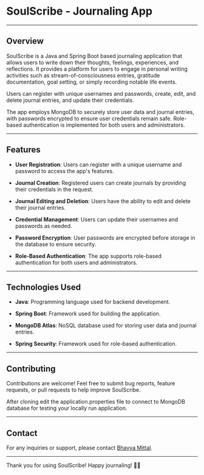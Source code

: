 # SoulScribe - Journaling App

---

## Overview

SoulScribe is a Java and Spring Boot based journaling application that allows users to write down their thoughts, feelings, experiences, and reflections. It provides a platform for users to engage in personal writing activities such as stream-of-consciousness entries, gratitude documentation, goal setting, or simply recording notable life events.
 
Users can register with unique usernames and passwords, create, edit, and delete journal entries, and update their credentials. 

The app employs MongoDB to securely store user data and journal entries, with passwords encrypted to ensure user credentials remain safe. Role-based authentication is implemented for both users and administrators.

---

## Features

- **User Registration**: Users can register with a unique username and password to access the app's features.

- **Journal Creation**: Registered users can create journals by providing their credentials in the request.

- **Journal Editing and Deletion**: Users have the ability to edit and delete their journal entries.

- **Credential Management**: Users can update their usernames and passwords as needed.

- **Password Encryption**: User passwords are encrypted before storage in the database to ensure security.

- **Role-Based Authentication**: The app supports role-based authentication for both users and administrators.

---

[//]: # (## Endpoints)

[//]: # ()
[//]: # (- **User Registration**: `/public/create-user` - Endpoint to register a new user with a unique username and password.)

[//]: # ()
[//]: # (- **Journal Creation**: `/journal` - Endpoint to create a new journal entry.)

[//]: # ()
[//]: # (- **Journal Editing and Deletion**: Endpoints to edit and delete existing journal entries.)

[//]: # ()
[//]: # (- **Credential Management**: Endpoints to update user credentials &#40;username and password&#41;.)

[//]: # ()
[//]: # (---)

## Technologies Used

- **Java**: Programming language used for backend development.

- **Spring Boot**: Framework used for building the application.

- **MongoDB Atlas**: NoSQL database used for storing user data and journal entries.

- **Spring Security**: Framework used for role-based authentication.

[//]: # (---)

[//]: # ()
[//]: # (## Installation and Setup)

[//]: # ()
[//]: # (1. Clone the repository: `git clone https://github.com/dev-bhavya/journalApp.git`)

[//]: # (2. Navigate to the project directory: `cd journalApp`)

[//]: # (3. Install dependencies: `mvn install`)

[//]: # (4. Configure MongoDB Atlas connection settings in `application.properties`.)

[//]: # (5. Run the application: `mvn spring-boot:run`)

---

## Contributing

Contributions are welcome! Feel free to submit bug reports, feature requests, or pull requests to help improve SoulScribe.

After cloning edit the application.properties file to connect to MongoDB database for testing your locally run application.

---

## Contact

For any inquiries or support, please contact [Bhavya Mittal](mailto:devsbhavya@gmail.com).

---

Thank you for using SoulScribe! Happy journaling! 📝✨
